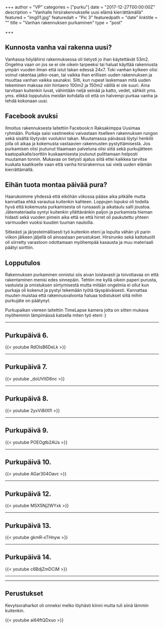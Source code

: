 +++
author = "VP"
categories = ["purku"]
date = "2017-12-27T00:00:00Z"
description = "Vanhalle hirsirakennukselle uusi elämä kierrättämällä"
featured = "img01.jpg"
featuredalt = "Pic 3"
featuredpath = "date"
linktitle = ""
title = "Vanhan rakennuksen purkaminen"
type = "post"

+++
## Kunnosta vanha vai rakenna uusi?

Vanhassa höylähirsi rakennuksessa oli tietysti jo ihan käytettävät 53m2. Ongelma vaan on jos se ei ole oikein tarpeeksi tai haluat käyttää rakennusta ympäri vuoden ilman että istut takan edessä 24x7. Toki vanhan kylkeen olisi voinut rakentaa jatko-osan, tai vaikka ihan erillisen uuden rakennuksen ja muuttaa vanhan vaikka saunaksi.  Silti, kun rupeat laskemaan mitä uuden tekeminen maksaa niin hintaero 100m2 ja 150m2 välillä ei ole suuri. Aina tarvitaan kuitenkin luvat, vähintään neljä seinää ja katto, vedet, sähköt yms. yms. elikkä lopputulos meidän kohdalla oli että on halvempi purkaa vanha ja tehdä kokonaan uusi.

## Facebook avuksi

Ilmoitus rakennuksesta laitettiin Facebook:n Raksakimppa Uusimaa ryhmään. Purkaja saisi vastineeksi vaivastaan itselleen rakennuksen rungon sekä sisältä löytyvän vuolukivi takan. Muutamassa päivässä löytyi henkilö jolla oli aikaa ja kokemusta vastaavien rakennusten pystyttämisestä. Jos purkamisen olisi joutunut tilaamaan palveluna olisi siitä sekä purkujätteen kaatopaikalle/sorttiin kuskaamisesta joutunut pulittamaan helposti muutaman tonnin. Mukavaa on tietysti ajatus siitä ettei kaikkea tarvitse kuskata kaatikselle vaan että vanha hirsirakennus sai vielä uuden elämän kierrättämällä.

## Eihän tuota montaa päivää pura?

Haarukoimme yhdessä että eiköhän viikossa pääse aika pitkälle mutta kannattaa ehkä varautua kuitenkin kahteen. Loppujen lopuksi oli todella hyvä että kokemusta purkamisesta oli runsaasti ja aikataulu salli joustoa. Jätemateriaalia syntyi kuitenkin yllättävänkin paljon ja purkamista hieman hidasti sekä vuoden pimein aika että se että hirret oli paukutettu yhteen varmuuden vuoksi kuuden tuuman nauloilla. 

Sitkeästi ja järjestelmällisesti työ kuitenkin eteni ja  lopulta vähän yli parin viikon jälkeen jäljellä oli ainoastaan perustukset. Hirsirunko sekä kattotuolit oli siirretty varastoon odottamaan myöhempää kasausta ja muu materiaali päätyi sorttiin. 

## Lopputulos

Rakennuksen purkaminen onnistui siis aivan loistavasti ja toivottavaa on että rakentaminen menisi edes sinnepäin. Tehtiin me kyllä oikein paperi purusta, vastuista ja omistuksen siirtymisestä mutta mitään ongelmia ei ollut kun purkaja oli kokenut ja pystyi tekemään työtä täyspäiväisesti. Kannattaa muuten muistaa että rakennusvalvonta haluaa todistukset siitä mihin purkujäte on päätynyt. 

Purkupaikan viereen laitettiin TimeLapse kamera jotta on sitten mukava myöhemmin lämpimässä katsella miten työ eteni :)

---

## Purkupäivä 6.

{{< youtube RdOIsB6DeLk >}}

---

## Purkupäivä 7.

{{< youtube _doUVItD6nc >}}

---

## Purkupäivä 8.

{{< youtube 2yxVi8ilXfI >}}

---

## Purkupäivä 9.

{{< youtube POEOgtb2AUs >}}

---

## Purkupäivä 10.

{{< youtube AGar304Oavc >}}

---

## Purkupäivä 12.

{{< youtube MSX5Nj2WYxk >}}

---

## Purkupäivä 13.

{{< youtube gkmR-xTHnyw >}}

---

## Purkupäivä 14.

{{< youtube c6BdjZmDCiM >}}

---

---

## Perustukset

Kevytsoraharkot oli onneksi melko löyhästi kiinni mutta tuli siinä lämmin kuitenkin.

{{< youtube ai64ftQDxuo >}}


<div class="fb-comments" data-href="https://www.villapasila.com/blog/vanhan-rakennuksen-purkaminen/" data-width="100%" data-numposts="5"></div>





